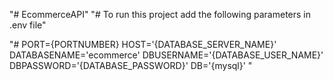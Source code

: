 "# EcommerceAPI"
"# To run this project add the following parameters in .env file"

"#
PORT={PORTNUMBER}
HOST='{DATABASE_SERVER_NAME}'
DATABASENAME='ecommerce'
DBUSERNAME='{DATABASE_USER_NAME}'
DBPASSWORD='{DATABASE_PASSWORD}'
DB='{mysql}'
"
